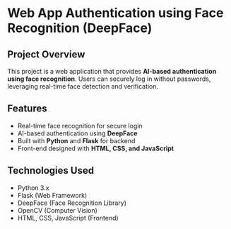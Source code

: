 # Web App Authentication using Face Recognition (DeepFace)

## Project Overview
This project is a web application that provides **AI-based authentication using face recognition**. Users can securely log in without passwords, leveraging real-time face detection and verification.

## Features
- Real-time face recognition for secure login
- AI-based authentication using **DeepFace**
- Built with **Python** and **Flask** for backend
- Front-end designed with **HTML, CSS, and JavaScript**

## Technologies Used
- Python 3.x
- Flask (Web Framework)
- DeepFace (Face Recognition Library)
- OpenCV (Computer Vision)
- HTML, CSS, JavaScript (Frontend)


